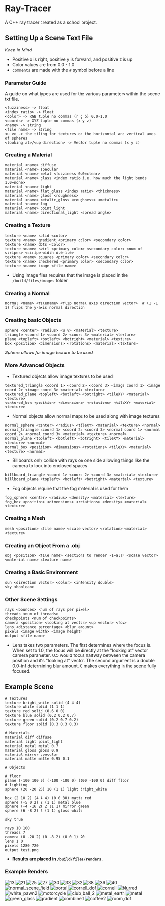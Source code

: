 # Ray-Tracer
A C++ ray tracer created as a school project.

## Setting Up a Scene Text File
*Keep in Mind*
- Positive x is right, positive y is forward, and positive z is up
- Color values are from 0.0 - 1.0
- `comments` are made with the `#` symbol before a line
### Parameter Guide
A guide on what types are used for the various parameters within the scene txt file.
```
<fuzziness> -> float
<index_ratio> -> float
<color> -> RGB tuple no commas (r g b) 0.0-1.0
<coords> -> XYZ tuple no commas (x y z)
<name> -> string
<file name> -> string
<u v> -> the tiling for textures on the horizontal and vertical axes of spheres
<looking at>/<up direction> -> Vector tuple no commas (x y z)
```
### Creating a Material
```
material <name> diffuse
material <name> specular
material <name> metal <fuzziness 0.0=clear>
material <name> glass <index ratio i.e. how much the light bends 1.0=none>  
material <name> light
material <name> flat_glass <index ratio> <thickness>
material <name> gloss <roughness>
material <name> metalic_gloss <roughness> <metalic>
material <name> fog
material <name> point_light
material <name> directional_light <spread angle>
```
### Creating a Texture
```
texture <name> solid <color>
texture <name> gradient <primary color> <secondary color>
texture <name> dots <color>
texture <name> swirl <primary color> <secondary color> <num of stripes> <stripe width 0.0-1.0>
texture <name> squares <primary color> <secondary color>
texture <name> checkered <primary color> <secondary color>
texture <name> image <file name>
```
- Using image files requires that the image is placed in the `/build/files/images` folder
### Creating a Normal
```
normal <name> <filename> <flip normal axis direction vector>  # (1 -1 1) flips the y-axis normal direction
```
### Creating basic Objects
```
sphere <center> <radius> <u v> <material> <texture>
triangle <coord 1> <coord 2> <coord 3> <material> <texture>
plane <topleft> <botleft> <botright> <material> <texture>
box <position> <dimensions> <rotations> <material> <texture>
```
*Sphere allows for image texture to be used*

### More Advanced Objects
- Textured objects allow image textures to be used
```
textured_triangle <coord 1> <coord 2> <coord 3> <image coord 1> <image coord 2> <image coord 3> <material> <texture>
textured_plane <topleft> <botleft> <botright> <tileXY> <material> <texture>
textured_box <position> <dimensions> <rotations> <tileXY> <material> <texture>
```
- Normal objects allow normal maps to be used along with image textures
```
normal_sphere <center> <radius> <tileXY> <material> <texture> <normal>
normal_triangle <coord 1> <coord 2> <coord 3> <normal coord 1> <normal coord 2> <normal coord 3> <material> <texture> <normal>
normal_plane <topleft> <botleft> <botright> <tileXY> <material> <texture> <normal>
normal_box <position> <dimensions> <rotations> <tileXY> <material> <texture> <normal>
```
- Billboards only collide with rays on one side allowing things like the camera to look into enclosed spaces
```
billboard_triangle <coord 1> <coord 2> <coord 3> <material> <texture>
billboard_plane <topleft> <botleft> <botright> <material> <texture>
```
- Fog objects require that the fog material is used for them
```
fog_sphere <center> <radius> <density> <material> <texture>
fog_box <position> <dimensions> <rotations> <density> <material> <texture>
```

### Creating a Mesh
```
mesh <position> <file name> <scale vector> <rotation> <material> <texture>
```
### Creating an Object From a .obj
```
obj <position> <file name> <sections to render -1=all> <scale vector> <material name> <texture name>
```
### Creating a Basic Environment
```
sun <direction vector> <color> <intensity double>
sky <boolean>
```
### Other Scene Settings
```
rays <bounces> <num of rays per pixel>
threads <num of threads>
checkpoints <num of checkpoints>
camera <position> <looking at vector> <up vector> <fov>
lens <distance percentage> <blur amount>
pixels <image width> <image height>
output <file name>
```
- Lens takes two parameters. The first determines where the focus is. When set to 1.0, the focus will be directly at the "looking at" vector camera parameter. 0.5 would focus halfway between the camera position and it's "looking at" vector. The second argument is a double 0.0-inf determining blur amount. 0 makes everything in the scene fully focused.

## Example Scene
```
# Textures
texture bright_white solid (4 4 4)
texture white solid (1 1 1)
texture red solid (0.6 0 0)
texture blue solid (0.2 0.2 0.7)
texture green solid (0.2 0.7 0.2)
texture floor solid (0.3 0.3 0.3)

# Materials
material diff diffuse
material light point_light
material metal metal 0.7
material gloss gloss 0.9
material mirror specular
material matte matte 0.95 0.1

# Objects

# floor
plane (-100 100 0) (-100 -100 0) (100 -100 0) diff floor
# lighting
sphere (20 -20 25) 10 (1 1) light bright_white

box (2 10 2) (4 4 4) (0 0 30) matte red
sphere (-5 0 2) 2 (1 1) metal blue
sphere (-4 -16 2) 2 (1 1) mirror green
sphere (6 -8 2) 2 (1 1) gloss white

sky true

rays 10 100
threads 7
camera (0 -20 2) (0 -8 2) (0 0 1) 70
lens 1 0
pixels 1280 720
output test.png
```
- **Results are placed in `/build/files/renders`.**

### Example Renders
![13](https://github.com/Peter-Vanderhyde/Ray-Tracer/assets/71889138/4e301d58-7aac-4800-9862-6f92996c4b37)
![21](https://github.com/Peter-Vanderhyde/Ray-Tracer/assets/71889138/4ee1c515-2ee8-43d2-8894-94d5b0a52c9d)
![25](https://github.com/Peter-Vanderhyde/Ray-Tracer/assets/71889138/87d62489-9ec9-4a61-8b4e-f9df79952605)
![27](https://github.com/Peter-Vanderhyde/Ray-Tracer/assets/71889138/65bac249-b96c-4ee8-8fd7-7c655fa00687)
![30](https://github.com/Peter-Vanderhyde/Ray-Tracer/assets/71889138/b852210e-16ce-4c41-925e-b722322dca64)
![33](https://github.com/Peter-Vanderhyde/Ray-Tracer/assets/71889138/39ec069d-9561-4c89-8e38-f2240eea1d2d)
![32](https://github.com/Peter-Vanderhyde/Ray-Tracer/assets/71889138/9dd526e7-9b8b-4f69-8748-e148d6842f5c)
![38](https://github.com/Peter-Vanderhyde/Ray-Tracer/assets/71889138/30c22fd9-8394-4a5d-b427-dc6d2d536847)
![36](https://github.com/Peter-Vanderhyde/Ray-Tracer/assets/71889138/b3d5ac58-7ba2-4504-8712-add6ac29828b)
![40](https://github.com/Peter-Vanderhyde/Ray-Tracer/assets/71889138/541916bd-f4a8-4f49-bcbf-776d578a672c)
![normal_scene_field](https://github.com/Peter-Vanderhyde/Ray-Tracer/assets/71889138/dad689d5-743e-4257-b5e0-21314c9281ff)
![portal](https://github.com/Peter-Vanderhyde/Ray-Tracer/assets/71889138/18263c9a-f2e5-42a4-8f0c-36aba3af18c5)
![cornell_dof](https://github.com/Peter-Vanderhyde/Ray-Tracer/assets/71889138/a5da6bd5-1a2c-4b10-bc82-e1f441013539)
![cornell](https://github.com/Peter-Vanderhyde/Ray-Tracer/assets/71889138/33912d07-0389-49fe-a111-97b982adfcd5)
![blurred](https://github.com/Peter-Vanderhyde/Ray-Tracer/assets/71889138/9ff681a5-60fe-40f0-a532-ea3020990931)
![white_pawn2](https://github.com/Peter-Vanderhyde/Ray-Tracer/assets/71889138/7cf0e476-14c3-4885-bde7-ccae2a3985fb)
![motorcycle](https://github.com/Peter-Vanderhyde/Ray-Tracer/assets/71889138/6a31b266-7657-446d-a7cd-6c34610a5bc0)
![club_ball_2](https://github.com/Peter-Vanderhyde/Ray-Tracer/assets/71889138/13cc993c-f431-4706-8f59-b5a9a5180a7e)
![metal_earth](https://github.com/Peter-Vanderhyde/Ray-Tracer/assets/71889138/e0487f92-5898-4c24-80e1-d2beb0ed5a36)
![metal](https://github.com/Peter-Vanderhyde/Ray-Tracer/assets/71889138/6b381030-afb5-480d-9a9e-b3edfdd0f9a0)
![green_glass](https://github.com/Peter-Vanderhyde/Ray-Tracer/assets/71889138/b19fdf27-df62-4d7f-a288-68cd4eda413f)
![gradient](https://github.com/Peter-Vanderhyde/Ray-Tracer/assets/71889138/efefb7f4-b3ac-4194-b5fe-f88a4597e280)
![combined](https://github.com/Peter-Vanderhyde/Ray-Tracer/assets/71889138/8542102a-62d6-4728-9ca9-1085d01f073b)
![coffee2](https://github.com/Peter-Vanderhyde/Ray-Tracer/assets/71889138/23581cba-7f6b-4c1b-91c2-e7aa6248b0eb)
![room_dof](https://github.com/Peter-Vanderhyde/Ray-Tracer/assets/71889138/6b2778c3-ea04-46c5-bae5-babe65fd8d7b)
